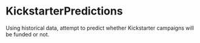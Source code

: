 # KickstarterPredictions
Using historical data, attempt to predict whether Kickstarter campaigns will be funded or not.
